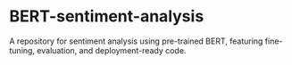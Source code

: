 # BERT-sentiment-analysis
A repository for sentiment analysis using pre-trained BERT, featuring fine-tuning, evaluation, and deployment-ready code.
